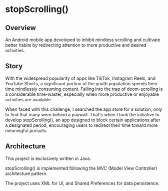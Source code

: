 # stopScrolling()

## Overview 
An Android mobile app developed to inhibit mindless scrolling and cultivate better habits by redirecting attention to more productive and desired activities.

## Story
With the widespread popularity of apps like TikTok, Instagram Reels, and YouTube Shorts, a significant portion of the youth population spends their time mindlessly consuming content. Falling into the trap of doom-scrolling is a considerable time-waster, especially when more productive or enjoyable activities are available. 

When faced with this challenge, I searched the app store for a solution, only to find that many were behind a paywall. That's when I took the initiative to develop stopScrolling(), an app designed to block certain applications after a designated period, encouraging users to redirect their time toward more meaningful pursuits.

## Architecture
This project is exclusively written in Java.

stopScrolling() is implemented following the MVC (Model View Controller) architecture pattern.

The project uses XML for UI, and Shared Preferences for data persistence. 
